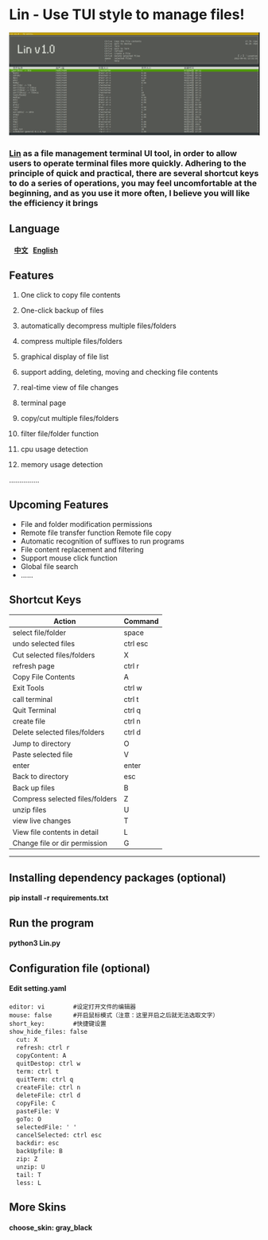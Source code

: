 # Lin - Use TUI style to manage files!

![image](https://github.com/Mrwu87/Lin/blob/master/linsc.png)

### [Lin](https://github.com/Mrwu87/Lin) as a file management terminal UI tool, in order to allow users to operate terminal files more quickly. Adhering to the principle of quick and practical, there are several shortcut keys to do a series of operations, you may feel uncomfortable at the beginning, and as you use it more often, I believe you will like the efficiency it brings

## Language
####  &nbsp; &nbsp;[中文](README.md) &nbsp; [English](Eng_README.md)

## Features

1. One click to copy file contents

2. One-click backup of files

3. automatically decompress multiple files/folders

4. compress multiple files/folders

5. graphical display of file list

6. support adding, deleting, moving and checking file contents

7. real-time view of file changes

8. terminal page

9. copy/cut multiple files/folders

10. filter file/folder function

11. cpu usage detection

12. memory usage detection

   ...............

## Upcoming Features
- File and folder modification permissions
- Remote file transfer function Remote file copy
- Automatic recognition of suffixes to run programs
- File content replacement and filtering
- Support mouse click function
- Global file search
- ......
## Shortcut Keys


| Action | Command |
|--------|---------|
| select file/folder | space |  
| undo selected files | ctrl esc |  
| Cut selected files/folders | X |
| refresh page | ctrl r |
| Copy File Contents | A |
| Exit Tools | ctrl w |
| call terminal | ctrl t |
| Quit Terminal | ctrl q |
| create file | ctrl n |
| Delete selected files/folders | ctrl d |
| Jump to directory | O |  
| Paste selected file | V |  
| enter | enter  
| Back to directory | esc |  
| Back up files | B | 
| Compress selected files/folders | Z | 
| unzip files | U | 
| view live changes | T | 
| View file contents in detail | L | 
| Change file or dir permission   |   G   | 

---

## Installing dependency packages (optional)
#### pip install -r requirements.txt
## Run the program

#### python3 Lin.py
## Configuration file (optional)

#### Edit setting.yaml

```
editor: vi        #设定打开文件的编辑器
mouse: false      #开启鼠标模式（注意：这里开启之后就无法选取文字）
short_key:        #快捷键设置
show_hide_files: false
  cut: X
  refresh: ctrl r
  copyContent: A
  quitDestop: ctrl w
  term: ctrl t
  quitTerm: ctrl q
  createFile: ctrl n
  deleteFile: ctrl d
  copyFile: C
  pasteFile: V
  goTo: O
  selectedFile: ' '
  cancelSelected: ctrl esc
  backdir: esc
  backUpfile: B
  zip: Z
  unzip: U
  tail: T
  less: L

```


## More Skins
#### choose_skin: gray_black





